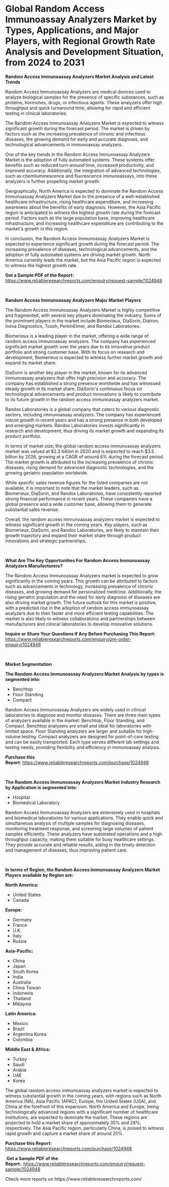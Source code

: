 <p><h1>Global Random Access Immunoassay Analyzers Market by Types, Applications, and Major Players, with Regional Growth Rate Analysis and Development Situation, from 2024 to 2031</h1></p><p><strong>Random Access Immunoassay Analyzers Market Analysis and Latest Trends</strong></p>
<p><p>Random Access Immunoassay Analyzers are medical devices used to analyze biological samples for the presence of specific substances, such as proteins, hormones, drugs, or infectious agents. These analyzers offer high throughput and quick turnaround time, allowing for rapid and efficient testing in clinical laboratories.</p><p>The Random Access Immunoassay Analyzers Market is expected to witness significant growth during the forecast period. The market is driven by factors such as the increasing prevalence of chronic and infectious diseases, the growing demand for early and accurate diagnosis, and technological advancements in immunoassay analyzers.</p><p>One of the key trends in the Random Access Immunoassay Analyzers Market is the adoption of fully automated systems. These systems offer benefits such as reduced turn-around time, increased productivity, and improved accuracy. Additionally, the integration of advanced technologies, such as chemiluminescence and fluorescence immunoassays, into these analyzers is further propelling market growth.</p><p>Geographically, North America is expected to dominate the Random Access Immunoassay Analyzers Market due to the presence of a well-established healthcare infrastructure, rising healthcare expenditure, and increasing awareness about the benefits of early diagnosis. However, the Asia Pacific region is anticipated to witness the highest growth rate during the forecast period. Factors such as the large population base, improving healthcare infrastructure, and increasing healthcare expenditure are contributing to the market's growth in this region.</p><p>In conclusion, the Random Access Immunoassay Analyzers Market is expected to experience significant growth during the forecast period. The increasing prevalence of diseases, technological advancements, and the adoption of fully automated systems are driving market growth. North America currently leads the market, but the Asia Pacific region is expected to witness the highest growth rate.</p></p>
<p><strong>Get a Sample PDF of the Report:&nbsp;</strong> <a href="https://www.reliableresearchreports.com/enquiry/request-sample/1024948">https://www.reliableresearchreports.com/enquiry/request-sample/1024948</a></p>
<p>&nbsp;</p>
<p><strong>Random Access Immunoassay Analyzers Major Market Players</strong></p>
<p><p>The Random Access Immunoassay Analyzers Market is highly competitive and fragmented, with several key players dominating the industry. Some of the prominent players in the market include Biomerieux, DiaSorin, Diatron, Inova Diagnostics, Tosoh, PerkinElmer, and Randox Laboratories.</p><p>Biomerieux is a leading player in the market, offering a wide range of random access immunoassay analyzers. The company has experienced significant market growth over the years due to its innovative product portfolio and strong customer base. With its focus on research and development, Biomerieux is expected to witness further market growth and expand its market share.</p><p>DiaSorin is another key player in the market, known for its advanced immunoassay analyzers that offer high precision and accuracy. The company has established a strong presence worldwide and has witnessed steady growth in its market share. DiaSorin's continuous focus on technological advancements and product innovations is likely to contribute to its future growth in the random access immunoassay analyzers market.</p><p>Randox Laboratories is a global company that caters to various diagnostic sectors, including immunoassay analyzers. The company has experienced robust growth in recent years and has a strong presence in both developed and emerging markets. Randox Laboratories invests significantly in research and development, thus driving its market growth and expanding its product portfolio.</p><p>In terms of market size, the global random access immunoassay analyzers market was valued at $2.3 billion in 2020 and is expected to reach $3.5 billion by 2026, growing at a CAGR of around 6% during the forecast period. The market growth is attributed to the increasing prevalence of chronic diseases, rising demand for advanced diagnostic technologies, and the growing geriatric population worldwide.</p><p>While specific sales revenue figures for the listed companies are not available, it is important to note that the market leaders, such as Biomerieux, DiaSorin, and Randox Laboratories, have consistently reported strong financial performance in recent years. These companies have a global presence and a wide customer base, allowing them to generate substantial sales revenue.</p><p>Overall, the random access immunoassay analyzers market is expected to witness significant growth in the coming years. Key players, such as Biomerieux, DiaSorin, and Randox Laboratories, are likely to maintain their growth trajectory and expand their market share through product innovations and strategic partnerships.</p></p>
<p>&nbsp;</p>
<p><strong>What Are The Key Opportunities For Random Access Immunoassay Analyzers Manufacturers?</strong></p>
<p><p>The Random Access Immunoassay Analyzers market is expected to grow significantly in the coming years. This growth can be attributed to factors such as advancements in technology, increasing prevalence of chronic diseases, and growing demand for personalized medicine. Additionally, the rising geriatric population and the need for early diagnosis of diseases are also driving market growth. The future outlook for this market is positive, with a predicted rise in the adoption of random access immunoassay analyzers due to their faster and more efficient testing capabilities. The market is also likely to witness collaborations and partnerships between manufacturers and clinical laboratories to develop innovative solutions.</p></p>
<p><strong>Inquire or Share Your Questions If Any Before Purchasing This Report:</strong> <a href="https://www.reliableresearchreports.com/enquiry/pre-order-enquiry/1024948">https://www.reliableresearchreports.com/enquiry/pre-order-enquiry/1024948</a></p>
<p>&nbsp;</p>
<p><strong>Market Segmentation</strong></p>
<p><strong>The Random Access Immunoassay Analyzers Market Analysis by types is segmented into:</strong></p>
<p><ul><li>Benchtop</li><li>Floor Standing</li><li>Compact</li></ul></p>
<p><p>Random Access Immunoassay Analyzers are widely used in clinical laboratories to diagnose and monitor diseases. There are three main types of analyzers available in the market: Benchtop, Floor Standing, and Compact. Benchtop analyzers are small and ideal for laboratories with limited space. Floor Standing analyzers are larger and suitable for high-volume testing. Compact analyzers are designed for point-of-care testing and can be easily transported. Each type serves different lab settings and testing needs, providing flexibility and efficiency in immunoassay analysis.</p></p>
<p><strong>Purchase this Report:&nbsp;</strong><a href="https://www.reliableresearchreports.com/purchase/1024948">https://www.reliableresearchreports.com/purchase/1024948</a></p>
<p>&nbsp;</p>
<p><strong>The Random Access Immunoassay Analyzers Market Industry Research by Application is segmented into:</strong></p>
<p><ul><li>Hospital</li><li>Biomedical Laboratory</li></ul></p>
<p><p>Random Access Immunoassay Analyzers are extensively used in hospitals and biomedical laboratories for various applications. They enable quick and simultaneous analysis of multiple samples for diagnosing diseases, monitoring treatment response, and screening large volumes of patient samples efficiently. These analyzers have automated operations and a high throughput capacity, making them suitable for busy healthcare settings. They provide accurate and reliable results, aiding in the timely detection and management of diseases, thus improving patient care.</p></p>
<p>&nbsp;</p>
<p><strong>In terms of Region, the Random Access Immunoassay Analyzers Market Players available by Region are:</strong></p>
<p>
    <p> <strong> North America: </strong>
        <ul>
            <li>United States</li>
            <li>Canada</li>
        </ul>
        </p> 
    <p> <strong> Europe: </strong>
        <ul>
            <li>Germany</li>
            <li>France</li>
            <li>U.K.</li>
            <li>Italy</li>
            <li>Russia</li>
        </ul>
        </p> 
    <p> <strong> Asia-Pacific: </strong>
        <ul>
            <li>China</li>
            <li>Japan</li>
            <li>South Korea</li>
            <li>India</li>
            <li>Australia</li>
            <li>China Taiwan</li>
            <li>Indonesia</li>
            <li>Thailand</li>
            <li>Malaysia</li>
        </ul>
        </p> 
    <p> <strong> Latin America: </strong>
        <ul>
            <li>Mexico</li>
            <li>Brazil</li>
            <li>Argentina Korea</li>
            <li>Colombia</li>
        </ul>
        </p> 
    <p> <strong> Middle East & Africa: </strong>
        <ul>
            <li>Turkey</li>
            <li>Saudi</li>
            <li>Arabia</li>
            <li>UAE</li>
            <li>Korea</li>
        </ul>
    </p>
    </p>
<p><p>The global random access immunoassay analyzers market is expected to witness substantial growth in the coming years, with regions such as North America (NA), Asia Pacific (APAC), Europe, the United States (USA), and China at the forefront of this expansion. North America and Europe, being technologically advanced regions with a significant number of healthcare institutions, are expected to dominate the market. These regions are projected to hold a market share of approximately 35% and 28%, respectively. The Asia Pacific region, particularly China, is poised to witness rapid growth and capture a market share of around 25%.</p></p>
<p><strong>Purchase this Report: </strong><a href="https://www.reliableresearchreports.com/purchase/1024948">https://www.reliableresearchreports.com/purchase/1024948</a></p>
<p>&nbsp;<strong>Get a Sample PDF of the Report:&nbsp;&nbsp;</strong><a href="https://www.reliableresearchreports.com/enquiry/request-sample/1024948">https://www.reliableresearchreports.com/enquiry/request-sample/1024948</a></p>
<p><strong></strong></p>
<p>Check more reports on https://www.reliableresearchreports.com/</p>
